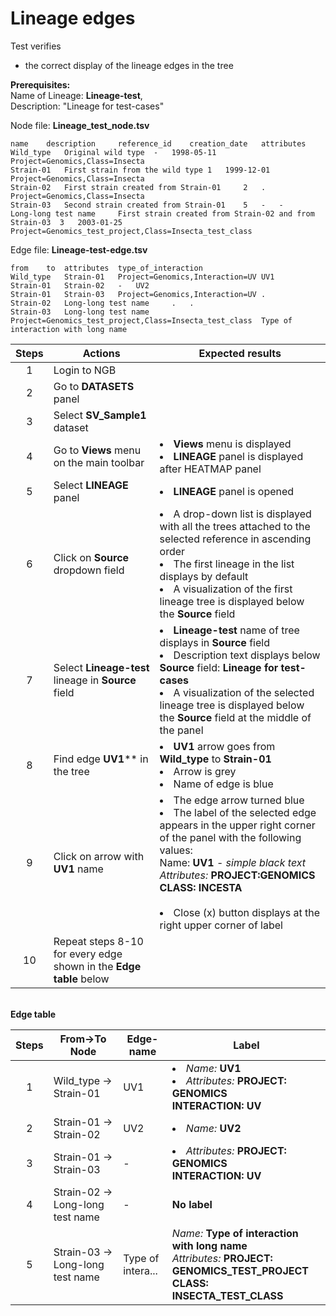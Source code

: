 # Lineage edges

Test verifies
 - the correct display of the lineage edges in the tree

**Prerequisites:**
 <br>Name of Lineage: **Lineage-test**,<br> Description: "Lineage for test-cases" 

Node file: **Lineage_test_node.tsv**
```
name    description     reference_id    creation_date   attributes
Wild_type	Original wild type	-	1998-05-11	Project=Genomics,Class=Insecta
Strain-01	First strain from the wild type 1	1999-12-01	Project=Genomics,Class=Insecta
Strain-02	First strain created from Strain-01     2	.	Project=Genomics,Class=Insecta
Strain-03	Second strain created from Strain-01    5	-	-
Long-long test name     First strain created from Strain-02 and from Strain-03  3	2003-01-25	Project=Genomics_test_project,Class=Insecta_test_class
```
Edge file: **Lineage-test-edge.tsv** 

```
from    to	attributes	type_of_interaction
Wild_type	Strain-01	Project=Genomics,Interaction=UV UV1
Strain-01	Strain-02	-	UV2
Strain-01	Strain-03	Project=Genomics,Interaction=UV .
Strain-02	Long-long test name     .	.
Strain-03	Long-long test name     Project=Genomics_test_project,Class=Insecta_test_class  Type of interaction with long name
```
| Steps | Actions | Expected results |
| :---: | --- | --- |
| 1 | Login to NGB | |
| 2  | Go to **DATASETS** panel||
| 3  | Select **SV_Sample1** dataset ||
| 4 | Go to **Views** menu on the main toolbar| <li> **Views** menu is displayed <li> **LINEAGE** panel is displayed after HEATMAP panel|
| 5  | Select **LINEAGE** panel| <li> **LINEAGE** panel is opened|
| 6  | Click on **Source** dropdown field | <li> A drop-down list is displayed with all the trees attached to the selected reference in ascending order <li> The first lineage in the list displays by default <li>A visualization of the first lineage tree is displayed below the **Source** field|
| 7  | Select **Lineage-test** lineage in **Source** field| <li>**Lineage-test** name of tree displays in **Source** field <li> Description text displays below **Source** field: **Lineage for test-cases** <li> A visualization of the selected lineage tree is displayed below the **Source** field at the middle of the panel| 
| 8  | Find edge **UV1**** in the tree | <li> **UV1** arrow goes from **Wild_type** to **Strain-01** <li> Arrow is grey <li> Name of edge is blue|
| 9 | Click on arrow with **UV1** name| <li> The edge arrow turned blue <li> The label of the selected edge appears in the upper right corner of the panel with the following values: <br> Name: **UV1** - *simple black text* <br>*Attributes:* **PROJECT:GENOMICS <br>CLASS: INCESTA** <br><br><li> Close (x) button displays at the right upper corner of label|
| 10| Repeat steps 8-10 for every edge shown in the **Edge table** below ||


<br> **Edge table**

| Steps | From->To Node| Edge-name |  Label |
| :---: | --- | --- | ---|
| 1 | Wild_type -> Strain-01| UV1 |<li> *Name:* **UV1** <li> *Attributes:* **PROJECT: GENOMICS <br>INTERACTION: UV**|
| 2 | Strain-01 -> Strain-02| UV2 | <li> *Name:* **UV2** |
| 3 | Strain-01 -> Strain-03 | - | <li> *Attributes:* **PROJECT: GENOMICS <br>INTERACTION: UV**|
| 4 | Strain-02 -> Long-long test name| - |**No label**|
| 5 | Strain-03 -> Long-long test name| Type of intera... | *Name:* **Type of interaction with long name** <br> *Attributes:* **PROJECT: GENOMICS_TEST_PROJECT <br> CLASS: INSECTA_TEST_CLASS**